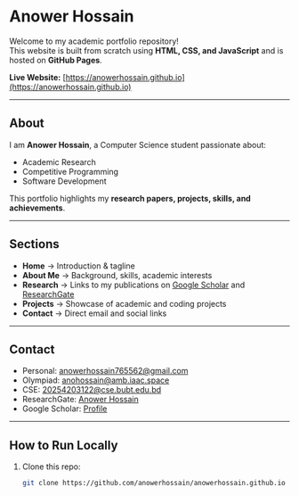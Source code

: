 # Anower Hossain

Welcome to my academic portfolio repository!  
This website is built from scratch using **HTML, CSS, and JavaScript** and is hosted on **GitHub Pages**.

**Live Website:** [https://anowerhossain.github.io](https://anowerhossain.github.io)

---

## About
I am **Anower Hossain**, a Computer Science student passionate about:
- Academic Research
- Competitive Programming
- Software Development

This portfolio highlights my **research papers, projects, skills, and achievements**.

---

## Sections
- **Home** → Introduction & tagline  
- **About Me** → Background, skills, academic interests  
- **Research** → Links to my publications on [Google Scholar](https://scholar.google.com/citations?hl=en&user=zf_ufcIAAAAJ) and [ResearchGate](https://www.researchgate.net/profile/Anower-Hossain-3)  
- **Projects** → Showcase of academic and coding projects  
- **Contact** → Direct email and social links  

---

## Contact
- Personal: [anowerhossain765562@gmail.com](mailto:anowerhossain765562@gmail.com)  
- Olympiad: [anohossain@amb.iaac.space](mailto:anohossain@amb.iaac.space)  
- CSE: [20254203122@cse.bubt.edu.bd](mailto:20254203122@cse.bubt.edu.bd)  
- ResearchGate: [Anower Hossain](https://www.researchgate.net/profile/Anower-Hossain-3)  
- Google Scholar: [Profile](https://scholar.google.com/citations?hl=en&user=zf_ufcIAAAAJ)  

---

## How to Run Locally
1. Clone this repo:
   ```bash
   git clone https://github.com/anowerhossain/anowerhossain.github.io
